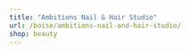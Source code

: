 ```yaml
---
title: "Ambitions Nail & Hair Studio"
url: /boise/ambitions-nail-and-hair-studio/
shop: beauty
---
```

